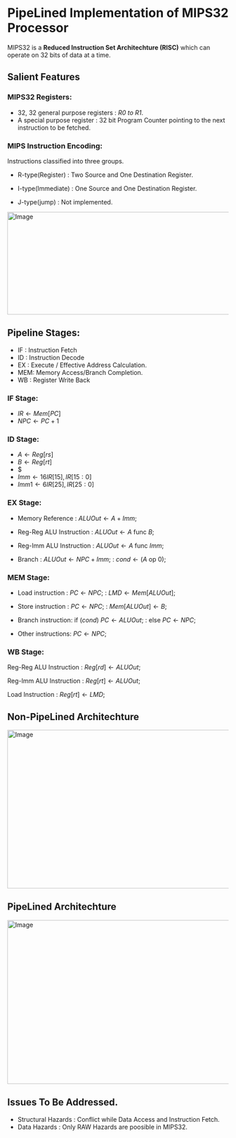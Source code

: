 
# PipeLined Implementation of MIPS32 Processor

MIPS32 is a **Reduced Instruction Set Architechture (RISC)** which can operate on 32 bits of data at a time.

## Salient Features

### MIPS32 Registers:

* 32, 32 general purpose registers : *R0 to R1*.
* A special purpose register : 32 bit Program Counter pointing to the next instruction to be fetched.


### MIPS Instruction Encoding:
Instructions classified into three groups.
* R-type(Register) : Two Source and One Destination Register.

* I-type(Immediate) : One Source and One Destination Register. 

* J-type(jump) : Not implemented.

 <img width="523" height="233" alt="Image" src="https://github.com/user-attachments/assets/4614a59c-f91e-4610-a7e0-cc65246075c1" />

 ## Pipeline Stages:

 * IF : Instruction Fetch
 * ID : Instruction Decode
 * EX : Execute / Effective Address Calculation.
 * MEM: Memory Access/Branch Completion.
 * WB : Register Write Back

### IF Stage:
* $IR  \leftarrow Mem[PC]$
* $NPC \leftarrow PC + 1$ 

### ID Stage:
* $A    \leftarrow Reg[rs]$
* $B    \leftarrow Reg[rt]$
* $
* $Imm  \leftarrow  {16{IR[15]} , IR[15:0]}$
* $Imm1 \leftarrow  {6{IR[25]}  , IR[25:0]}$

### EX Stage:
* Memory Reference        : $ALUOut \leftarrow A + Imm;$

* Reg-Reg ALU Instruction : $ALUOut \leftarrow A \text{ func } B;$

* Reg-Imm ALU Instruction : $ALUOut \leftarrow A \text{ func } Imm;$

* Branch                  : $ALUOut \leftarrow NPC + Imm;$
                          : $cond \leftarrow (A \text{ op } 0);$

### MEM Stage:
* Load instruction  : $PC \leftarrow NPC;$
                    : $LMD \leftarrow Mem[ALUOut];$

* Store instruction : $PC \leftarrow NPC;$
                    : $Mem[ALUOut] \leftarrow B;$

* Branch instruction: $\text{if } (cond) \text{ } PC \leftarrow ALUOut;$
                    : $\text{else } PC \leftarrow NPC;$

* Other instructions: $PC \leftarrow NPC;$

### WB Stage:

Reg-Reg ALU Instruction : $Reg[rd] \leftarrow ALUOut;$

Reg-Imm ALU Instruction : $Reg[rt] \leftarrow ALUOut;$

Load Instruction        : $Reg[rt] \leftarrow LMD;$


## Non-PipeLined Architechture

<img width="811" height="360" alt="Image" src="https://github.com/user-attachments/assets/c5223b97-0fb8-409e-82e1-c29cb66acd1c" />

## PipeLined Architechture

<img width="809" height="372" alt="Image" src="https://github.com/user-attachments/assets/40a61dfd-a2f9-4b35-8aef-1287714c4951" />


## Issues To Be Addressed.

* Structural Hazards : Conflict while Data Access and Instruction Fetch.
* Data Hazards       : Only RAW Hazards are poosible in MIPS32.






